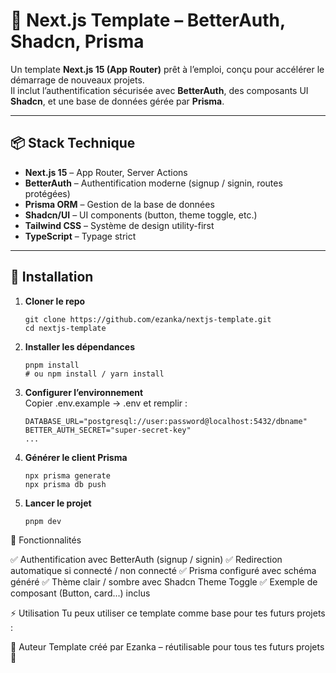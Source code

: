 # 🚀 Next.js Template – BetterAuth, Shadcn, Prisma

Un template **Next.js 15 (App Router)** prêt à l’emploi, conçu pour accélérer le démarrage de nouveaux projets.  
Il inclut l’authentification sécurisée avec **BetterAuth**, des composants UI **Shadcn**, et une base de données gérée par **Prisma**.  

---

## 📦 Stack Technique

- **Next.js 15** – App Router, Server Actions
- **BetterAuth** – Authentification moderne (signup / signin, routes protégées)
- **Prisma ORM** – Gestion de la base de données
- **Shadcn/UI** – UI components (button, theme toggle, etc.)
- **Tailwind CSS** – Système de design utility-first
- **TypeScript** – Typage strict

---

## 🔨 Installation

1. **Cloner le repo**  
   ```
   git clone https://github.com/ezanka/nextjs-template.git
   cd nextjs-template
   ```

2. **Installer les dépendances**  
    ```
    pnpm install
    # ou npm install / yarn install
    ```

3. **Configurer l’environnement**  
Copier .env.example → .env et remplir :
    ```
    DATABASE_URL="postgresql://user:password@localhost:5432/dbname"
    BETTER_AUTH_SECRET="super-secret-key"
    ...
    ```

4. **Générer le client Prisma**  
    ```
    npx prisma generate
    npx prisma db push
    ```

5. **Lancer le projet** 
    ``` 
    pnpm dev
    ```

🚀 Fonctionnalités

✅ Authentification avec BetterAuth (signup / signin)
✅ Redirection automatique si connecté / non connecté
✅ Prisma configuré avec schéma généré
✅ Thème clair / sombre avec Shadcn Theme Toggle
✅ Exemple de composant (Button, card...) inclus


⚡ Utilisation
Tu peux utiliser ce template comme base pour tes futurs projets :

👤 Auteur
Template créé par Ezanka – réutilisable pour tous tes futurs projets 🚀